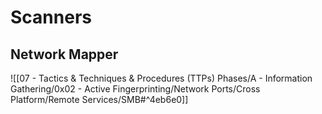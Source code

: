 # Scanners

## Network Mapper

![[07 - Tactics & Techniques & Procedures (TTPs) Phases/A - Information Gathering/0x02 - Active Fingerprinting/Network Ports/Cross Platform/Remote Services/SMB#^4eb6e0]]